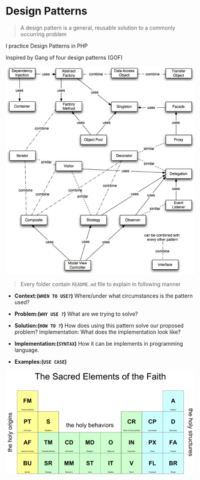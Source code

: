 # Design Patterns 
>A design pattern is a general, reusable solution to a commonly occurring problem


I practice Design Patterns in PHP

Inspired by Gang of four design patterns (GOF)

![Map for Design Patterns](map.jpg)

>Every folder contain `README.md` file to explain in following manner 


- **Context:(`WHEN TO USE?`)** Where/under what circumstances is the pattern used? 

- **Problem:(`WHY USE ?`)** What are we trying to solve?

- **Solution:(`HOW TO ?`)** How does using this pattern solve our proposed problem?
Implementation: What does the implementation look like?  

- **Implementation:(`SYNTAX`)** 
How it can be implements in programming language.

- **Examples:(`USE CASE`)** 

![Table Periodic for Design Patterns](periodic_table.png)






